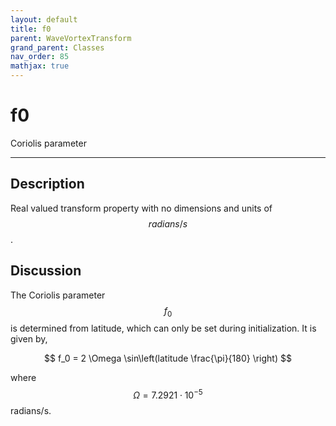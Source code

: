 ```yaml
---
layout: default
title: f0
parent: WaveVortexTransform
grand_parent: Classes
nav_order: 85
mathjax: true
---
```


#  f0

Coriolis parameter


---

## Description
Real valued transform property with no dimensions and units of $$radians/s$$.

## Discussion

The Coriolis parameter $$f_0$$ is determined from latitude, which can only be set during initialization. It is given by,

$$
f_0 = 2 \Omega \sin\left(latitude \frac{\pi}{180} \right)
$$

where $$\Omega = 7.2921 \cdot 10^{-5}$$ radians/s.

